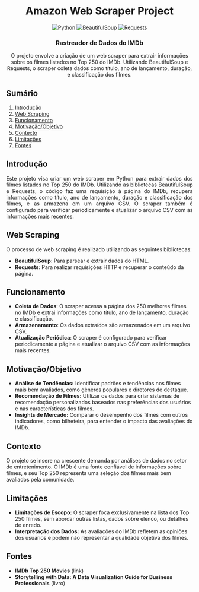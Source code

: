 <div align="center">
    <h1>Amazon Web Scraper Project</h1>
    
  <div align="center">
      <a href="#"><img alt="Python" src="https://img.shields.io/badge/Python-FFD43B?style=for-the-badge&logo=python&logoColor=blue"></a>
      <a href="#"><img alt="BeautifulSoup" src="https://img.shields.io/badge/BeautifulSoup-FFD700?style=for-the-badge&logo=beautifulsoup&logoColor=black"></a>
      <a href="#"><img alt="Requests" src="https://img.shields.io/badge/Requests-FF6F00?style=for-the-badge&logo=requests&logoColor=white"></a>
  </div>

  <h3>Rastreador de Dados do IMDb</h3>

  <p>O projeto envolve a criação de um web scraper para extrair informações sobre os filmes listados no Top 250 do IMDb. Utilizando BeautifulSoup e Requests, o scraper coleta dados como título, ano de lançamento, duração, e classificação dos filmes.</p>
</div>

## <a name="table">Sumário</a>

1. [Introdução](#introdução)
2. [Web Scraping](#web-scraping)
3. [Funcionamento](#funcionamento)
4. [Motivação/Objetivo](#motivação-objetivo)
5. [Contexto](#contexto)
6. [Limitações](#limitações)
7. [Fontes](#fontes)

## <a name="introdução">Introdução</a>

<body>
    <p style="text-align: justify;">
        Este projeto visa criar um web scraper em Python para extrair dados dos filmes listados no Top 250 do IMDb. Utilizando as bibliotecas BeautifulSoup e Requests, o código faz uma requisição à página do IMDb, recupera informações como título, ano de lançamento, duração e classificação dos filmes, e as armazena em um arquivo CSV. O scraper também é configurado para verificar periodicamente e atualizar o arquivo CSV com as informações mais recentes.
    </p>
</body>

## <a name="web-scraping">Web Scraping</a>

O processo de web scraping é realizado utilizando as seguintes bibliotecas:

- **BeautifulSoup**: Para parsear e extrair dados do HTML.
- **Requests**: Para realizar requisições HTTP e recuperar o conteúdo da página.

## <a name="funcionamento">Funcionamento</a>

- **Coleta de Dados**: O scraper acessa a página dos 250 melhores filmes no IMDb e extrai informações como título, ano de lançamento, duração e classificação.
- **Armazenamento**: Os dados extraídos são armazenados em um arquivo CSV.
- **Atualização Periódica**: O scraper é configurado para verificar periodicamente a página e atualizar o arquivo CSV com as informações mais recentes.

## <a name="motivação-objetivo">Motivação/Objetivo</a>

- **Análise de Tendências:** Identificar padrões e tendências nos filmes mais bem avaliados, como gêneros populares e diretores de destaque.
- **Recomendação de Filmes:** Utilizar os dados para criar sistemas de recomendação personalizados baseados nas preferências dos usuários e nas características dos filmes.
- **Insights de Mercado:** Comparar o desempenho dos filmes com outros indicadores, como bilheteira, para entender o impacto das avaliações do IMDb.

## <a name="contexto">Contexto</a>

O projeto se insere na crescente demanda por análises de dados no setor de entretenimento. O IMDb é uma fonte confiável de informações sobre filmes, e seu Top 250 representa uma seleção dos filmes mais bem avaliados pela comunidade.

## <a name="limitações">Limitações</a>

- **Limitações de Escopo:** O scraper foca exclusivamente na lista dos Top 250 filmes, sem abordar outras listas, dados sobre elenco, ou detalhes de enredo.
- **Interpretação dos Dados:** As avaliações do IMDb refletem as opiniões dos usuários e podem não representar a qualidade objetiva dos filmes.

## <a name="fontes">Fontes</a>

- **IMDb Top 250 Movies** (link)
- **Storytelling with Data: A Data Visualization Guide for Business Professionals** (livro)
